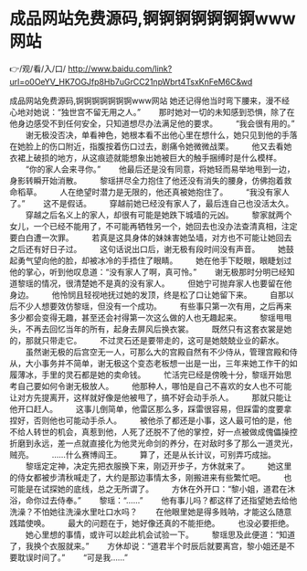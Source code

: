# 成品网站免费源码,锕锕锕锕锕锕锕www网站

👉/观/看/入/口/ http://www.baidu.com/link?url=o0OeYV_HK7OGJfp8Hb7uGrCC21npWbrt4TsxKnFeM6C&wd

成品网站免费源码,锕锕锕锕锕锕锕www网站
她还记得他当时弯下腰来，漫不经心地对她说：“独世宫不留无用之人。”
　　那时她对一切的未知感到恐惧，除了在他身边感受不到任何安全，只知道想尽办法满足他的要求。
　　“我会很有用的。”
　　谢无极没否决，单看神色，她根本看不出他心里在想什么，她只见到他的手落在她脸上的伤口附近，指腹按着伤口过去，剧痛令她微微战栗。
　　他又去看她衣裙上破损的地方，从这痕迹就能想象出她被巨大的触手捆缚时是什么模样。
　　“你的家人会来寻你。”
　　他最后还是没有同意，将她轻而易举地甩到一边，身影转瞬开始消散。
　　黎瑶拼尽全力抱住了他还没有消失的腰身，仿佛抱着救命稻草。
　　人在绝望时潜力是无限的，他还真被她抱住了。
　　“我没有家人了。”
　　这不是假话。
　　穿越前她已经没有家人了，最后连自己也没活太久。
　　穿越之后名义上的家人，却很有可能是她跌下城墙的元凶。
　　黎家就两个女儿，一个已经不能用了，不可能再牺牲另一个，她回去也没办法查清真相，注定要白白遭一次罪。
　　若真是这具身体的妹妹害她坠墙，对方也不可能让她回去之后还有好日子过。
　　这句话说出口后，谢无极有段时间没有声音。
　　她鼓起勇气望向他的脸，却被冰冷的手捂住了眼睛。
　　她在他手下眨眼，眼睫划过他的掌心，听到他叹息道：“没有家人了啊，真可怜。”
　　谢无极那时分明已经知道黎瑶的情况，很清楚她不是真的没有家人。
　　但她宁可抛弃家人也要留在他身边。
　　他怜悯且轻视地抚过她的发顶，终是松了口让她留下来。
　　自那以后不少人想要效仿黎瑶，但没有一个成功。
　　有些事只第一次有用，之后再来多少都会变得无趣，甚至还会衬得第一次这么做的人也无趣起来。
　　黎瑶甩甩头，不再去回忆当年的所有，起身去屏风后换衣裳。
　　既然只有这套衣裳是她的，那就只带走它。
　　不过灵石还是要带走的，这可是她兢兢业业的薪水。
　　虽然谢无极的后宫空无一人，可那么大的宫殿自然有不少侍从，管理宫殿和侍从，大小事务并不简单，谢无极这个变态老板想一出是一出，三年来她工作干的如履薄冰，手里的灵石都是她的卖命钱。
　　忙活完已经是傍晚十分，黎瑶开始思考自己要如何令谢无极放人。
　　他那种人，哪怕是自己不喜欢的女人也不可能让对方先提离开，这样就好像是他被甩了，搞不好会动手杀人。
　　那就只能让他开口赶人。
　　这事儿倒简单，他雷区那么多，踩雷很容易，但踩雷的度要拿捏好，否则他也可能动手杀人。
　　被他杀了都还是小事，这人最可怕的是，他不给人转世的机会，真惹到他，人死了还脱不了他的掌控，好一点被做成傀儡操控折磨到永远，差一点就直接化为他灵光命剑的养分，在对敌时多了那么一道灵光，贼亮。
　　……什么赛博阎王。
　　算了，还是从长计议，可别弄巧成拙。
　　黎瑶定定神，决定先把衣服换下来，刚迈开步子，方休就来了。
　　她这里的侍女都被步清秋喊走了，大约是那边事情太多，刚搬进来有些繁忙吧。
　　也可能是在试探她的底线，总之无所谓了。
　　方休在外开口：“黎小姐，道君在沐浴，命你过去侍奉。”
　　黎瑶：“……”
　　他有事儿吗？都这样了还指望她去给他洗澡？不怕她往洗澡水里吐口水吗？
　　在他眼里她是得多贱呐，才能这么随意践踏使唤。
　　最大的问题在于，她好像还真的不能拒绝。
　　也没必要拒绝。
　　她心里想的事情，或许可以趁此机会试验一下。
　　黎瑶思及此便道：“知道了，我换个衣服就来。”
　　方休却说：“道君半个时辰后就要离宫，黎小姐还是不要耽误时间了。”
　　“可是我……”
